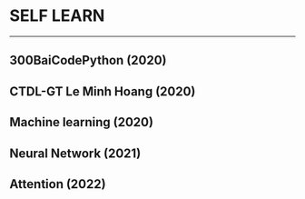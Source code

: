 # SELF LEARN
---
## 300BaiCodePython (2020)
## CTDL-GT Le Minh Hoang (2020)
## Machine learning (2020)
## Neural Network  (2021)
## Attention (2022)